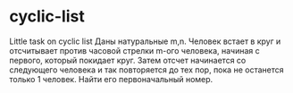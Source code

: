 # cyclic-list
Little task on cyclic list
Даны натуральные m,n.
Человек встает в круг и отсчитывает против часовой стрелки m-ого человека, начиная с первого, который покидает круг. Затем отсчет начинается со следующего человека и так повторяется до тех пор, пока не останется только 1 человек. Найти его первоначальный номер.
